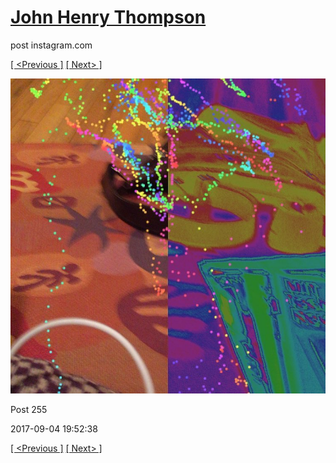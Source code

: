 # [John Henry Thompson](../README.md)
post instagram.com

[[ <Previous ]](2017-09-05-1.md) [[ Next> ]](2017-09-04-2.md)

[![](../media/2017-09-04/media-254.jpg)](../README.md)

Post 255

2017-09-04 19:52:38

[[ <Previous ]](2017-09-05-1.md) [[ Next> ]](2017-09-04-2.md)